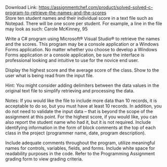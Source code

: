Download Link: https://assignmentchef.com/product/solved-solved-c-program-to-retrieve-the-names-and-the-scores
<br>
Store ten student names and their individual score in a text file such as Notepad. There will be one score per student. For example, a line in the file may look as such: Carole McKinney, 95

Write a C# program using Microsoft® Visual Studio® to retrieve the names and the scores. This program may be a console application or a Windows Forms application. No matter whether you choose to develop a Windows Forms application or a console application, be sure the interface is professional looking and intuitive to use for the novice end user.

Display the highest score and the average score of the class. Show to the user what is being read from the input file.

Hint: You might consider adding delimiters between the data values in the original text file to simplify retrieving and processing the data.

Notes: If you would like the file to include more data than 10 records, it is acceptable to do so, but you must have at least 10 records. In addition, you do not need to validate the input data – that is beyond the scope of the assignment at this point. For the highest score, if you would like, you can also report the student name who had it, but it is not required. Include identifying information in the form of block comments at the top of each class in the project (programmer name, date, program description).

Include adequate comments throughout the program, utilize meaningful names for controls, variables, fields, and forms. Include white space for readability purposes in the code. Refer to the Programming Assignment grading form to view grading criteria.